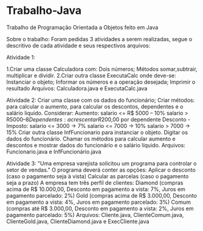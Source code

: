 # Trabalho-Java
Trabalho de Programação Orientada a Objetos feito em Java

Sobre o trabalho:
Foram pedidas 3 atividades a serem realizadas, segue o descritivo de cada atividade e seus respectivos arquivos:

Atividade 1:
<p>
1.Criar uma classe Calculadora com:
    Dois números;
    Métodos somar,subtrair, multiplicar e dividir.
2.Criar outra classe ExecutaCalc onde deve-se:
    Instanciar o objeto;
    Informar os números e a operação desejada;
    Imprimir o resultado
Arquivos: Calculadora.java e ExecutaCalc.java
</p>

Atividade 2:
Criar uma classe com os dados do funcionário;
Criar métodos: para calcular o aumento, para calcular os descontos, dependentes e o salário liquido.
Considerar:
Aumento:
    salario <= R$ 5000 – 10%
    salario > R$5000 – 8%
Dependentes:
    acrescentar R$200,00 por dependente
Desconto - Imposto:
    salario <= 3000 -> 7%
    salario <= 7000 -> 10%
    salario > 7000 -> 15%
Criar outra classe InfFuncionario para instanciar o objeto.
Digitar os dados do funcionário.
Chamar os métodos para calcular aumento e descontos e mostrar dados do funcionário e o salário líquido.
Arquivos: Funcionario.java e InfFuncionário.java

Atividade 3:
"Uma empresa varejista solicitou um programa para controlar o setor de vendas."
O programa deverá conter as opções:
    Aplicar o desconto (caso o pagamento seja à vista)
    Calcular as parcelas (caso o pagamento seja a prazo)
A empresa tem três perfil de clientes:
    Diamond (compras acima de R$ 10.000,00, Desconto em pagamento a vista: 7%, Juros em pagamento parcelado: 2%)
    Gold (compras acima de R$ 3.000,00, Desconto em pagamento a vista: 4%, Juros em pagamento parcelado: 3%)
    Comum (compras até R$ 3.000,00, Desconto em pagamento a vista: 2%, Juros em pagamento parcelado: 5%)
Arquivos: Cliente.java, ClienteComum.java, ClienteGold.java, ClienteDiamond.java e ExecCliente.java
